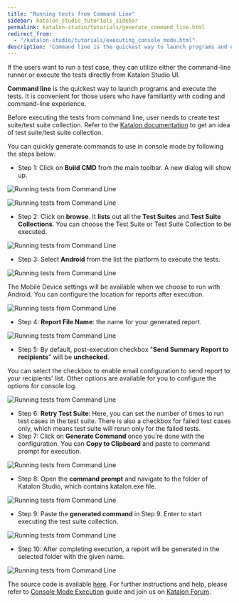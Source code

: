 ```yaml
---
title: "Running tests from Command Line"
sidebar: katalon_studio_tutorials_sidebar
permalink: katalon-studio/tutorials/generate_command_line.html
redirect_from:
  - "/katalon-studio/tutorials/executing_console_mode.html"
description: "Command line is the quickest way to launch programs and execute the tests. This tutorial will help you generate commands to use in console mode."
---
```

If the users want to run a test case, they can utilize either the command-line runner or execute the tests directly from Katalon Studio UI.

**Command line** is the quickest way to launch programs and execute the tests. It is convenient for those users who have familiarity with coding and command-line experience.

Before executing the tests from command line, user needs to create test suite/test suite collection. Refer to the [Katalon documentation](/x/A4Ew) to get an idea of test suite/test suite collection.

You can quickly generate commands to use in console mode by following the steps below:

*   Step 1: Click on **Build CMD** from the main toolbar. A new dialog will show up.

![Running tests from Command Line](../../images/katalon-studio/tutorials/generate_command_line/Running-tests-from-Command-Line-Build-CMD.png)

![Running tests from Command Line](../../images/katalon-studio/tutorials/generate_command_line/Running-tests-from-Command-Line-Build-CMD-2.png)

*   Step 2: Click on **browse**. It **lists** out all the **Test Suites** and **Test Suite Collections**. You can choose the Test Suite or Test Suite Collection to be executed.

![Running tests from Command Line](../../images/katalon-studio/tutorials/generate_command_line/Running-tests-from-Command-Line-Test-suite.png)

*   Step 3: Select **Android** from the list the platform to execute the tests.

![Running tests from Command Line](../../images/katalon-studio/tutorials/generate_command_line/Running-tests-from-Command-Line-3.png)

The Mobile Device settings will be available when we choose to run with Android. You can configure the location for reports after execution.

![Running tests from Command Line](../../images/katalon-studio/tutorials/generate_command_line/Running-tests-from-Command-Line-Mobile-device-setting.png)

*   Step 4: **Report File Name**: the name for your generated report.

![Running tests from Command Line](../../images/katalon-studio/tutorials/generate_command_line/Running-tests-from-Command-Line-4.png)

*   Step 5: By default, post-execution checkbox "**Send Summary Report to recipients**" will be **unchecked**.

You can select the checkbox to enable email configuration to send report to your recipients' list. Other options are available for you to configure the options for console log.

![Running tests from Command Line](../../images/katalon-studio/tutorials/generate_command_line/Running-tests-from-Command-Line-5.png)

*   Step 6: **Retry Test Suite**: Here, you can set the number of times to run test cases in the test suite. There is also a checkbox for failed test cases only, which means test suite will rerun only for the failed tests.
*   Step 7: Click on **Generate Command** once you're done with the configuration. You can **Copy to Clipboard** and paste to command prompt for execution.

![Running tests from Command Line](../../images/katalon-studio/tutorials/generate_command_line/Running-tests-from-Command-Line-6.png)

*   Step 8: Open the **command prompt** and navigate to the folder of Katalon Studio, which contains katalon.exe file.

![Running tests from Command Line](../../images/katalon-studio/tutorials/generate_command_line/Running-tests-from-Command-Line-8.png)

*   Step 9: Paste the **generated command** in Step 9. Enter to start executing the test suite collection.

![Running tests from Command Line](../../images/katalon-studio/tutorials/generate_command_line/Running-tests-from-Command-Line-9.png)

*   Step 10: After completing execution, a report will be generated in the selected folder with the given name.

![Running tests from Command Line](../../images/katalon-studio/tutorials/generate_command_line/Running-tests-from-Command-Line-10.png)

The source code is available [here](https://github.com/katalon-studio/katalon-mobile-automation). For further instructions and help, please refer to [Console Mode Execution](/display/KD/Console+Mode+Execution) guide and join us on [Katalon Forum](http://forum.katalon.com/).